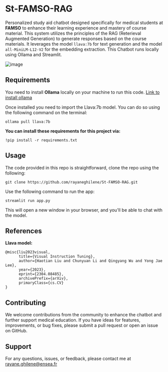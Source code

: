# St-FAMSO-RAG

Personalized study aid chatbot designed specifically for medical students at **FAMSO** to enhance their learning experience and mastery of course material. 
This system utilizes the principles of the RAG (Reterieval Augmented Generation) to generate responses based on the course materials.
It leverages the model ```llava:7b``` for text generation and the model ```all-MiniLM-L12-V2``` for the embedding extraction.
This Chatbot runs locally using Ollama and Streamlit. 

![image](https://github.com/rayaneghilene/St-FAMSO-RAG/assets/100053511/17cac149-652f-443c-baf0-a35ccb24cd0d)
## Requirements 
You need to install **Ollama** locally on your machine to run this code. [Link to install ollama](https://ollama.com/)

Once installed you need to import the Llava:7b model. You can do so using the following command on the terminal:
```
ollama pull llava:7b
```
**You can install these requirements for this project via:**
```
!pip install -r requirements.txt
```
## Usage
The code provided in this repo is straightforward, clone the repo using the following:
```
git clone https://github.com/rayaneghilene/St-FAMSO-RAG.git
```
Use the following command to run the app:

```
streamlit run app.py
```
This will open a new window in your browser, and you'll be able to chat with the model.


## References
**Llava model:**
```
@misc{liu2023visual,
      title={Visual Instruction Tuning}, 
      author={Haotian Liu and Chunyuan Li and Qingyang Wu and Yong Jae Lee},
      year={2023},
      eprint={2304.08485},
      archivePrefix={arXiv},
      primaryClass={cs.CV}
}
```

## Contributing
We welcome contributions from the community to enhance the chatbot and further support medical education. 
If you have ideas for features, improvements, or bug fixes, please submit a pull request or open an issue on GitHub.

## Support
For any questions, issues, or feedback, please contact me at rayane.ghilene@ensea.fr
